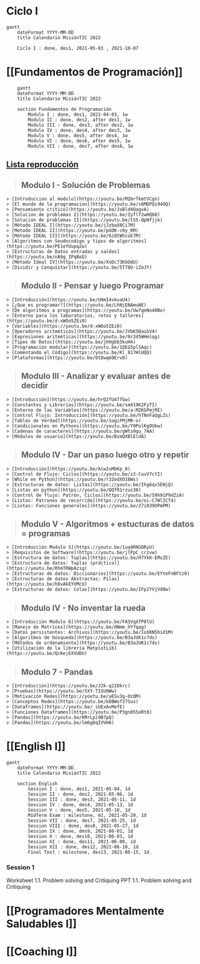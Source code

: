 # Ciclo I

``` mermaid
gantt
	dateFormat YYYY-MM-DD
	title Calendario MisiónTIC 2022
	
	Ciclo I : done, des1, 2021-05-03 , 2021-10-07
```

# [[Fundamentos de Programación]]

``` mermaid
	gantt
	dateFormat YYYY-MM-DD
	title Calendario MisiónTIC 2022
		
	section Fundamentos de Programación
		Modulo I : done, des1, 2021-04-03, 1w
		Modulo II : done, des2, after des1, 1w
		Modulo III : done, des3, after des2, 1w
		Modulo IV : done, des4, after des3, 1w
		Modulo V : done, des5, after des4, 1w
		Modulo VI : done, des6, after des5, 1w
		Modulo VII : done, des7, after des6, 1w
```

## [Lista reproducción](https://youtube.com/playlist?list=PLUErd4HIhhA66cxCDJqBDN3vH_eq00VzX)

> ## Modulo I - Solución de Problemas
	> [Introduccion al modulo](https://youtu.be/MZmrfkmtVCgn)
	> [El mundo de la programacion](https://youtu.be/s6MDPQi94OQ)
	> [Pensamiento critico](https://youtu.be/JsBld4QagvA)
	> [Solucion de problemas I](https://youtu.be/ZyTlT2wHQ68)
	> [Solucion de problemas II](https://youtu.be/tS5-QpNfjjk)
	> [Método IDEAL I](https://youtu.be/jJzbaX0Ci7M)
	> [Metodo IDEAL II](https://youtu.be/pGOK-c0y_RM)
	> [Método IDEAL III](https://youtu.be/6iQtWScoE7M)
	> [Algoritmos con Seudocodigo y tipos de algoritmos](https://youtu.be/PE1eYUupq2w)
	> [Estructuras de Datos entradas y saldas](https://youtu.be/nA0g_IPqBoQ)
	> [Método Ideal IV](https://youtu.be/XnDc73KXOdU)
	> [Dividir y Conquistar](https://youtu.be/5T78U-iZoJY)

> ## Modulo II - Pensar y luego Programar
	> [Introducción](https://youtu.be/UHmI4xkvaU4)
	> [¿Que es programar?](https://youtu.be/LhNjENAmuNE)
	> [De algoritmos a programas](https://youtu.be/Uw7qeNo40Bo)
	> [Entorno para los laboratorios, retos y talleres](https://youtu.be/d-xWOo5ZEi0)	
	> [Variables](https://youtu.be/d-xWOo5ZEi0)
	> [Operadores aritméticos](https://youtu.be/JVbK5BauSV4)
	> [Expresiones aritméticas](https://youtu.be/0r2d5WHmlqg)
	> [Tipos de Datos](https://youtu.be/jhHgbb5kuH4)
	> [Programación modular](https://youtu.be/1QEG5plSAqc)
	> [Comentando el Código](https://youtu.be/Kl_817HlUQQ)
	> [Plataformas](https://youtu.be/OtDwqm9Erv8)

> ## Modulo III - Analizar y evaluar antes de decidir
	> [Introducción](https://youtu.be/hrQ2fU4TfGw)
	> [Constantes y Librerías](https://youtu.be/sm419K2FyTI)
	> [Entorno de las Variables](https://youtu.be/a-MZKGPmjRE)
	> [Control Flujo: Introducción](https://youtu.be/hTNnFaQgLZs)
	> [Tablas de Verdad](https://youtu.be/1ogiFMjMR-o)
	> [Condicionales en Pythons](https://youtu.be/Y9PolKgOUbw)
	> [Cadenas de caracteres](https://youtu.be/gWts0qu_7AA)
	> [Módulos de usuario](https://youtu.be/BzmQXBlEldA)

> ## Modulo IV - Dar un paso luego otro y repetir
	> [Introducción](https://youtu.be/Aiw2uMbKp_8)
	> [Control de Flujo: Ciclos](https://youtu.be/z2-CuvV7cYI)
	> [While en Python](https://youtu.be/r3ZedXO18Ws)
	> [Estructuras de datos: Listas](https://youtu.be/Ihg6qs5ENjQ)
	> [Listas en python](https://youtu.be/QQfR1rzuz30)
	> [Control de flujo: Patrón, Ciclos](https://youtu.be/S9h91P9dZzA)
	> [Listas: Patrones de recorrido](https://youtu.be/oi-C7WlICT4)
	> [Listas: Funciones generales](https://youtu.be/27i039OPmPM)

> ## Modulo V - Algoritmos + estucturas de datos = programas
	> [Introducción Modulo 5](https://youtu.be/1uq4RNSDRyU)
	> [Requisitos de Software](https://youtu.be/jlPpC_crzvw)
	> [Estructura de datos: Tuplas](https://youtu.be/H7YkK-EMsZE)
	> [Estructura de datos: Tuplas (práctico)](https://youtu.be/RhmTRWpAzig)
	> [Estructuras de datos: Diccionarios](https://youtu.be/EYteFnBFtz0)
	> [Estructuras de datos Abstractas: Pilas](https://youtu.be/h0vAkEYVMcU)
	> [Estructuras de datos: Colas](https://youtu.be/IFp2YVjVd8w)

> ## Modulo IV - No inventar la rueda
	> [Introducción Modulo 6](https://youtu.be/FASVqXfP8lU)
	> [Manejo de Matrices](https://youtu.be/dNmm_hY7qag)
	> [Datos persistentes: Archivos](https://youtu.be/IoXKN5hid1M)
	> [Algoritmos de búsqueda](https://youtu.be/B3aJUK1c7ds)
	> [Métodos de ordenamiento](https://youtu.be/B3aJUK1c7ds)
	> [Utilización de la librería MatplotLib](https://youtu.be/QcKejEXVUDU)

> ## Modulo 7 - Pandas
	> [Introducción](https://youtu.be/J2k-q1IDkrc)
	> [Pruebas](https://youtu.be/5XY-TISUOWw)
	> [Motivación Redes](https://youtu.be/aESx3g-OzQM)
	> [Conceptos Redes](https://youtu.be/kDBWof27Sus)
	> [Dataframes](https://youtu.be/_sUExAvMefE)
	> [Funciones Dataframes](https://youtu.be/P3gn855oRt8)
	> [Pandas](https://youtu.be/KMrLpi9B7pQ)
	> [Pandas](https://youtu.be/lm6g8qIVVH8)


# [[English I]]
``` mermaid
gantt
	dateFormat YYYY-MM-DD
	title Calendario MisiónTIC 2022
		
	section English
		Session I : done, des1, 2021-05-04, 1d
		Session II : done, des2, 2021-05-06, 1d
		Session III : done, des3, 2021-05-11, 1d
		Session IV : done, des4, 2021-05-13, 1d
		Session V : done, des5, 2021-05-18, 1d
		MidTerm Exam : milestone, m1, 2021-05-20, 1d
		Session VII : done, des7, 2021-05-25, 1d
		Session VIII : done, des8, 2021-05-27, 1d
		Session IX : done, des9, 2021-06-01, 1d
		Session X : done, des10, 2021-06-03, 1d
		Session XI : done, des11, 2021-06-08, 1d
		Session XII : done, des12, 2021-06-10, 1d
		Final Test : milestone, des13, 2021-06-15, 1d
```

### Session 1
Worksheet 1.1. Problem solving and Critiquing
PPT 1.1. Problem solving and Critiquing

# [[Programadores Mentalmente Saludables I]]
# [[Coaching I]]